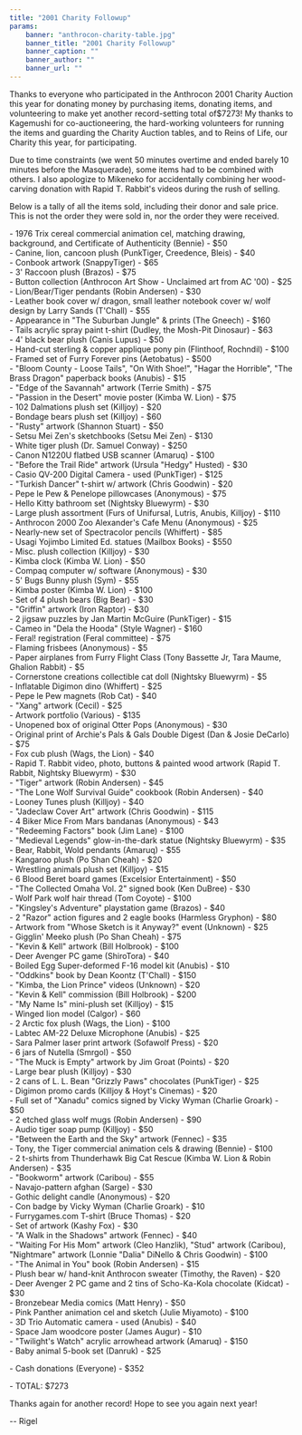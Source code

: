 ```yaml
---
title: "2001 Charity Followup"
params:
    banner: "anthrocon-charity-table.jpg"
    banner_title: "2001 Charity Followup"
    banner_caption: ""
    banner_author: ""
    banner_url: ""
---
```


Thanks to everyone who participated in the Anthrocon 2001 Charity Auction this year for donating money by purchasing items, donating items, and volunteering to make yet another record-setting total of$7273! My thanks to Kagemushi for co-auctioneering, the hard-working volunteers for running the items and guarding the Charity Auction tables, and to Reins of Life, our Charity this year, for participating.

Due to time constraints (we went 50 minutes overtime and ended barely 10 minutes before the Masquerade), some items had to be combined with others. I also apologize to Mikeneko for accidentally combining her wood-carving donation with Rapid T. Rabbit's videos during the rush of selling.

Below is a tally of all the items sold, including their donor and sale price. This is not the order they were sold in, nor the order they were received.

\- 1976 Trix cereal commercial animation cel, matching drawing, background, and Certificate of Authenticity (Bennie) - $50<br>
\- Canine, lion, cancoon plush (PunkTiger, Creedence, Bleis) - $40<br>
\- Conbook artwork (SnappyTiger) - $65<br>
\- 3' Raccoon plush (Brazos) - $75<br>
\- Button collection (Anthrocon Art Show - Unclaimed art from AC '00) - $25<br>
\- Lion/Bear/Tiger pendants (Robin Andersen) - $30<br>
\- Leather book cover w/ dragon, small leather notebook cover w/ wolf design by Larry Sands (T'Chall) - $55<br>
\- Appearance in "The Suburban Jungle" & prints (The Gneech) - $160<br>
\- Tails acrylic spray paint t-shirt (Dudley, the Mosh-Pit Dinosaur) - $63<br>
\- 4' black bear plush (Canis Lupus) - $50<br>
\- Hand-cut sterling & copper applique pony pin (Flinthoof, Rochndil) - $100<br>
\- Framed set of Furry Forever pins (Aetobatus) - $500<br>
\- "Bloom County - Loose Tails", "On With Shoe!", "Hagar the Horrible", "The Brass Dragon" paperback books (Anubis) - $15<br>
\- "Edge of the Savannah" artwork (Terrie Smith) - $75<br>
\- "Passion in the Desert" movie poster (Kimba W. Lion) - $75<br>
\- 102 Dalmations plush set (Killjoy) - $20<br>
\- Bondage bears plush set (Killjoy) - $60<br>
\- "Rusty" artwork (Shannon Stuart) - $50<br>
\- Setsu Mei Zen's sketchbooks (Setsu Mei Zen) - $130<br>
\- White tiger plush (Dr. Samuel Conway) - $250<br>
\- Canon N1220U flatbed USB scanner (Amaruq) - $100<br>
\- "Before the Trail Ride" artwork (Ursula "Hedgy" Husted) - $30<br>
\- Casio QV-200 Digital Camera - used (PunkTiger) - $125<br>
\- "Turkish Dancer" t-shirt w/ artwork (Chris Goodwin) - $20<br>
\- Pepe le Pew & Penelope pillowcases (Anonymous) - $75<br>
\- Hello Kitty bathroom set (Nightsky Bluewyrm) - $30<br>
\- Large plush assortment (Furs of Unifursal, Lutris, Anubis, Killjoy) - $110<br>
\- Anthrocon 2000 Zoo Alexander's Cafe Menu (Anonymous) - $25<br>
\- Nearly-new set of Spectracolor pencils (Whiffert) - $85<br>
\- Usagi Yojimbo Limited Ed. statues (Mailbox Books) - $550<br>
\- Misc. plush collection (Killjoy) - $30<br>
\- Kimba clock (Kimba W. Lion) - $50<br>
\- Compaq computer w/ software (Anonymous) - $30<br>
\- 5' Bugs Bunny plush (Sym) - $55<br>
\- Kimba poster (Kimba W. Lion) - $100<br>
\- Set of 4 plush bears (Big Bear) - $30<br>
\- "Griffin" artwork (Iron Raptor) - $30<br>
\- 2 jigsaw puzzles by Jan Martin McGuire (PunkTiger) - $15<br>
\- Cameo in "Dela the Hooda" (Style Wagner) - $160<br>
\- Feral! registration (Feral committee) - $75<br>
\- Flaming frisbees (Anonymous) - $5<br>
\- Paper airplanes from Furry Flight Class (Tony Bassette Jr, Tara Maume, Ghalion Rabbit) - $5<br>
\- Cornerstone creations collectible cat doll (Nightsky Bluewyrm) - $5<br>
\- Inflatable Digimon dino (Whiffert) - $25<br>
\- Pepe le Pew magnets (Rob Cat) - $40<br>
\- "Xang" artwork (Cecil) - $25<br>
\- Artwork portfolio (Various) - $135<br>
\- Unopened box of original Otter Pops (Anonymous) - $30<br>
\- Original print of Archie's Pals & Gals Double Digest (Dan & Josie DeCarlo) - $75<br>
\- Fox cub plush (Wags, the Lion) - $40<br>
\- Rapid T. Rabbit video, photo, buttons & painted wood artwork (Rapid T. Rabbit, Nightsky Bluewyrm) - $30<br>
\- "Tiger" artwork (Robin Andersen) - $45<br>
\- "The Lone Wolf Survival Guide" cookbook (Robin Andersen) - $40<br>
\- Looney Tunes plush (Killjoy) - $40<br>
\- "Jadeclaw Cover Art" artwork (Chris Goodwin) - $115<br>
\- 4 Biker Mice From Mars bandanas (Anonymous) - $43<br>
\- "Redeeming Factors" book (Jim Lane) - $100<br>
\- "Medieval Legends" glow-in-the-dark statue (Nightsky Bluewyrm) - $35<br>
\- Bear, Rabbit, Wold pendants (Amaruq) - $55<br>
\- Kangaroo plush (Po Shan Cheah) - $20<br>
\- Wrestling animals plush set (Killjoy) - $15<br>
\- 6 Blood Beret board games (Excelsior Entertainment) - $50<br>
\- "The Collected Omaha Vol. 2" signed book (Ken DuBree) - $30<br>
\- Wolf Park wolf hair thread (Tom Coyote) - $100<br>
\- "Kingsley's Adventure" playstation game (Brazos) - $40<br>
\- 2 "Razor" action figures and 2 eagle books (Harmless Gryphon) - $80<br>
\- Artwork from "Whose Sketch is it Anyway?" event (Unknown) - $25<br>
\- Gigglin' Meeko plush (Po Shan Cheah) - $75<br>
\- "Kevin & Kell" artwork (Bill Holbrook) - $100<br>
\- Deer Avenger PC game (ShiroTora) - $40<br>
\- Boiled Egg Super-deformed F-16 model kit (Anubis) - $10<br>
\- "Oddkins" book by Dean Koontz (T'Chall) - $150<br>
\- "Kimba, the Lion Prince" videos (Unknown) - $20<br>
\- "Kevin & Kell" commission (Bill Holbrook) - $200<br>
\- "My Name Is" mini-plush set (Killjoy) - $15<br>
\- Winged lion model (Calgor) - $60<br>
\- 2 Arctic fox plush (Wags, the Lion) - $100<br>
\- Labtec AM-22 Deluxe Microphone (Anubis) - $25<br>
\- Sara Palmer laser print artwork (Sofawolf Press) - $20<br>
\- 6 jars of Nutella (Smrgol) - $50<br>
\- "The Muck is Empty" artwork by Jim Groat (Points) - $20<br>
\- Large bear plush (Killjoy) - $30<br>
\- 2 cans of L. L. Bean "Grizzly Paws" chocolates (PunkTiger) - $25<br>
\- Digimon promo cards (Killjoy & Hoyt's Cinemas) - $20<br>
\- Full set of "Xanadu" comics signed by Vicky Wyman (Charlie Groark) - $50<br>
\- 2 etched glass wolf mugs (Robin Andersen) - $90<br>
\- Audio tiger soap pump (Killjoy) - $50<br>
\- "Between the Earth and the Sky" artwork (Fennec) - $35<br>
\- Tony, the Tiger commercial animation cels & drawing (Bennie) - $100<br>
\- 2 t-shirts from Thunderhawk Big Cat Rescue (Kimba W. Lion & Robin Andersen) - $35<br>
\- "Bookworm" artwork (Caribou) - $55<br>
\- Navajo-pattern afghan (Sarge) - $30<br>
\- Gothic delight candle (Anonymous) - $20<br>
\- Con badge by Vicky Wyman (Charlie Groark) - $10<br>
\- Furrygames.com T-shirt (Bruce Thomas) - $20<br>
\- Set of artwork (Kashy Fox) - $30<br>
\- "A Walk in the Shadows" artwork (Fennec) - $40<br>
\- "Waiting For His Mom" artwork (Cleo Hanzlik), "Stud" artwork (Caribou), "Nightmare" artwork (Lonnie "Dalia" DiNello & Chris Goodwin) - $100<br>
\- "The Animal in You" book (Robin Andersen) - $15<br>
\- Plush bear w/ hand-knit Anthrocon sweater (Timothy, the Raven) - $20<br>
\- Deer Avenger 2 PC game and 2 tins of Scho-Ka-Kola chocolate (Kidcat) - $30<br>
\- Bronzebear Media comics (Matt Henry) - $50<br>
\- Pink Panther animation cel and sketch (Julie Miyamoto) - $100<br>
\- 3D Trio Automatic camera - used (Anubis) - $40<br>
\- Space Jam woodcore poster (James Augur) - $10<br>
\- "Twilight's Watch" acrylic arrowhead artwork (Amaruq) - $150<br>
\- Baby animal 5-book set (Danruk) - $25

\- Cash donations (Everyone) - $352

\- TOTAL: $7273

Thanks again for another record! Hope to see you again next year!

-- Rigel

